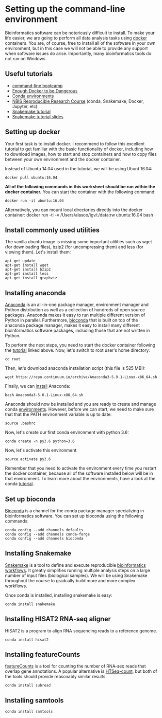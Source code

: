 # Setting up the command-line environment

Bioinformatics software can be notoriously difficult to install. To make your life easier, we are going to perform all data analysis tasks using [docker](https://www.docker.com/) containers. You are, of course, free to install all of the software in your own environment, but in this case we will not be able to provide any support when software issues do arise. Importantly, many bioinformatics tools do not run on Windows.

## Useful tutorials

 - [command-line bootcamp](http://rik.smith-unna.com/command_line_bootcamp/)
 - [Enough Docker to be Dangerous](http://seankross.com/2017/09/17/Enough-Docker-to-be-Dangerous.html)
 - [Conda environments](https://conda.io/docs/user-guide/tasks/manage-environments.html%29)
 - [NBIS Reproducible Research Course](http://nbis-reproducible-research.readthedocs.io/en/latest/) (conda, Snakemake, Docker, Jupyter, etc)
 - [Snakemake tutorial](https://snakemake.readthedocs.io/en/stable/tutorial/tutorial.html)
 - [Snakemake tutorial slides](http://slides.com/johanneskoester/snakemake-tutorial-2016#/)

## Setting up docker
Your first task is to install docker. I recommend  to follow this excellent [tutorial](http://seankross.com/2017/09/17/Enough-Docker-to-be-Dangerous.html) to get familiar with the basic functionality of docker, including how to download images, how to start and stop containers and how to copy files between your own environment and the docker container.

Instead of Ubuntu 14.04 used in the tutorial, we will be using Ubunt 16.04:

    docker pull ubuntu:16.04

**All of the following commands in this worksheet should be run within the docker container.** You can start the container with the following command:
	
	docker run -it ubuntu:16.04

Alternatively, you can mount local directories directly into the docker container:
docker run -ti -v /Users/alasoo/igv/:/data:rw ubuntu:16.04 bash

## Install commonly used utilities
The vanilla ubuntu image is missing some important utilities such as wget (for downloading files), bzip2 (for uncompressing them) and less (for viewing them). 
Let's install them:

    apt-get update
    apt-get install wget
    apt-get install bzip2
    apt-get install less
    apt-get install graphviz

## Installing anaconda
[Anaconda](https://www.anaconda.com/download) is an all-in-one package manager, environment manager and Python distribution as well as a collection of hundreds of open source packages. Anaconda makes it easy to run multiple different version of Python in parallel. Furthermore, [bioconda](https://bioconda.github.io/) that is built on top of the anaconda package manager, makes it easy to install many different bioinformatics software packages, including those that are not written in Python.

To perform the next steps, you need to start the docker container following the [tutorial](http://seankross.com/2017/09/17/Enough-Docker-to-be-Dangerous.html) linked above. Now, let's switch to root user's home directory:

    cd root
Then, let's download anaconda installation script (this file is 525 MB!):

	wget https://repo.continuum.io/archive/Anaconda3-5.0.1-Linux-x86_64.sh
Finally, we can [install](https://docs.anaconda.com/anaconda/install/linux) Anaconda:

	bash Anaconda3-5.0.1-Linux-x86_64.sh

Anaconda should now be installed and you are ready to create and manage conda [environments](https://conda.io/docs/user-guide/tasks/manage-environments.html). However, before we can start, we need to make sure that that the PATH environment variable is up to date:

	source .bashrc
Now, let's create our first conda environment with python 3.6:

	conda create -n py3.6 python=3.6
Now, let's activate this environment:

	source activate py3.6
Remember that you need to activate the environment every time you restart the docker container, because all of the software installed below will be in that environment. To learn more about the environments, have a look at the conda [tutorial](https://conda.io/docs/user-guide/tasks/manage-environments.html).

## Set up bioconda
[Bioconda](https://bioconda.github.io/) is a channel for the conda package manager specializing in bioinformatics software. You can set up bioconda using the following commands:

	conda config --add channels defaults
	conda config --add channels conda-forge
	conda config --add channels bioconda
	
## Installing Snakemake
[Snakemake](http://snakemake.readthedocs.io/en/latest/) is a tool to define and execute reproducible [bioinformatics workflows](https://academic.oup.com/bib/article/18/3/530/2562749). It greatly simplifies running multiple analysis steps on a large number of input files (biological samples). We will be using Snakemake throughout the course to gradually build more and more complex workflows.

Once conda is installed, installing snakemake is easy:

	conda install snakemake


## Installing HISAT2 RNA-seq aligner
HISAT2 is a program to align RNA sequencing reads to a reference genome.
	
	conda install hisat2

## Installing featureCounts
[featureCounts](http://subread.sourceforge.net/) is a tool for counting the number of RNA-seq reads that overlap gene annotations. A popular alternative is [HTSeq-count](https://htseq.readthedocs.io), but both of the tools should provide reasonably similar results.

	conda install subread

## Installing samtools

	conda install samtools





<!--stackedit_data:
eyJoaXN0b3J5IjpbLTIwMzM2MTUwMTBdfQ==
-->